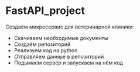 # FastAPI_project
Создаём микросервис для ветеринарной клиники: 
- Скачиваем необходимые документы
- Создаём репозиторий
- Реализуем код на python
- Отправляем данные в репозиторий
- Подымаем сервер и запускаем на нём код

